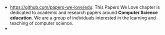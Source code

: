 - https://github.com/papers-we-love/edu: This Papers We Love chapter is dedicated to academic and research papers around **Computer Science education**. We are a group of individuals interested in the learning and teaching of computer science.
-